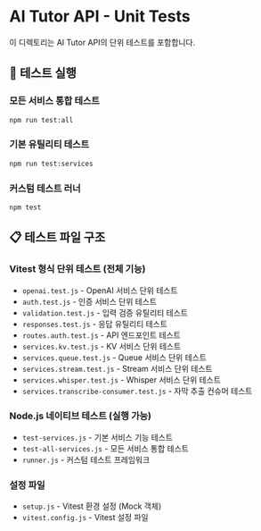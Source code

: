 # AI Tutor API - Unit Tests

이 디렉토리는 AI Tutor API의 단위 테스트를 포함합니다.

## 🚀 테스트 실행

### 모든 서비스 통합 테스트
```bash
npm run test:all
```

### 기본 유틸리티 테스트
```bash
npm run test:services
```

### 커스텀 테스트 러너
```bash
npm test
```

## 📋 테스트 파일 구조

### Vitest 형식 단위 테스트 (전체 기능)
- `openai.test.js` - OpenAI 서비스 단위 테스트
- `auth.test.js` - 인증 서비스 단위 테스트
- `validation.test.js` - 입력 검증 유틸리티 테스트
- `responses.test.js` - 응답 유틸리티 테스트
- `routes.auth.test.js` - API 엔드포인트 테스트
- `services.kv.test.js` - KV 서비스 단위 테스트
- `services.queue.test.js` - Queue 서비스 단위 테스트
- `services.stream.test.js` - Stream 서비스 단위 테스트
- `services.whisper.test.js` - Whisper 서비스 단위 테스트
- `services.transcribe-consumer.test.js` - 자막 추출 컨슈머 테스트

### Node.js 네이티브 테스트 (실행 가능)
- `test-services.js` - 기본 서비스 기능 테스트
- `test-all-services.js` - 모든 서비스 통합 테스트
- `runner.js` - 커스텀 테스트 프레임워크

### 설정 파일
- `setup.js` - Vitest 환경 설정 (Mock 객체)
- `vitest.config.js` - Vitest 설정 파일